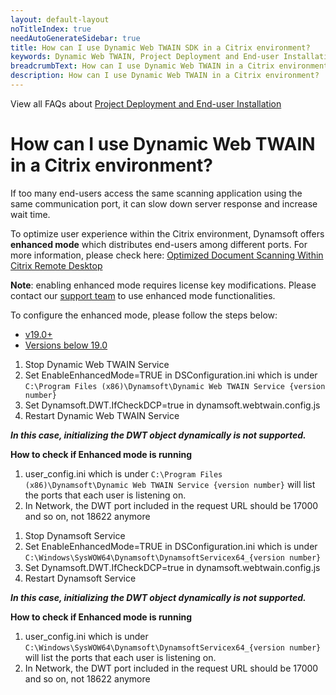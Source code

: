 ```yaml
---
layout: default-layout
noTitleIndex: true
needAutoGenerateSidebar: true
title: How can I use Dynamic Web TWAIN SDK in a Citrix environment?
keywords: Dynamic Web TWAIN, Project Deployment and End-user Installation, citrix
breadcrumbText: How can I use Dynamic Web TWAIN in a Citrix environment?
description: How can I use Dynamic Web TWAIN in a Citrix environment?
---
```


View all FAQs about [Project Deployment and End-user Installation](
https://www.dynamsoft.com/web-twain/docs/faq/#project-deployment-and-end-user-installation)

# How can I use Dynamic Web TWAIN in a Citrix environment?

If too many end-users access the same scanning application using the same communication port, it can slow down server response and increase wait time.

To optimize user experience within the Citrix environment, Dynamsoft offers **enhanced mode** which distributes end-users among different ports. For more information, please check here: <a href="https://www.dynamsoft.com/blog/insights/document-scanning-within-citrix/" target="_blank">Optimized Document Scanning Within Citrix Remote Desktop</a>

**Note**: enabling enhanced mode requires license key modifications. Please contact our [support team](/_articles/about/getsupport.md) to use enhanced mode functionalities.

To configure the enhanced mode, please follow the steps below:

<div class="multi-panel-switching-prefix"></div>

- [v19.0+](#19plus)
- [Versions below 19.0](#19min)

<div class="multi-panel-start"></div>

1. Stop Dynamic Web TWAIN Service
2. Set EnableEnhancedMode=TRUE in DSConfiguration.ini which is under `C:\Program Files (x86)\Dynamsoft\Dynamic Web TWAIN Service {version number}`
3. Set Dynamsoft.DWT.IfCheckDCP=true in dynamsoft.webtwain.config.js 
4. Restart Dynamic Web TWAIN Service

***In this case, initializing the DWT object dynamically is not supported.***

<strong>How to check if Enhanced mode is running</strong>

1. user_config.ini which is under `C:\Program Files (x86)\Dynamsoft\Dynamic Web TWAIN Service {version number}` will list the ports that each user is listening on.
2. In Network, the DWT port included in the request URL should be 17000 and so on, not 18622 anymore

<div class="multi-panel-end"></div>

<div class="multi-panel-start"></div>

1. Stop Dynamsoft Service
2. Set EnableEnhancedMode=TRUE in DSConfiguration.ini which is under `C:\Windows\SysWOW64\Dynamsoft\DynamsoftServicex64_{version number}`
3. Set Dynamsoft.DWT.IfCheckDCP=true in dynamsoft.webtwain.config.js 
4. Restart Dynamsoft Service

***In this case, initializing the DWT object dynamically is not supported.***

<strong>How to check if Enhanced mode is running</strong>

1. user_config.ini which is under `C:\Windows\SysWOW64\Dynamsoft\DynamsoftServicex64_{version number}` will list the ports that each user is listening on.
2. In Network, the DWT port included in the request URL should be 17000 and so on, not 18622 anymore

<div class="multi-panel-end"></div>

<div class="multi-panel-switching-end"></div>